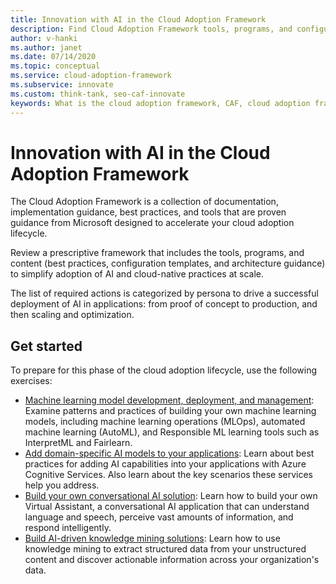 ```yaml
---
title: Innovation with AI in the Cloud Adoption Framework
description: Find Cloud Adoption Framework tools, programs, and configuration templates to simplify adoption of AI for applications and cloud-native practices at scale.
author: v-hanki
ms.author: janet
ms.date: 07/14/2020
ms.topic: conceptual
ms.service: cloud-adoption-framework
ms.subservice: innovate
ms.custom: think-tank, seo-caf-innovate
keywords: What is the cloud adoption framework, CAF, cloud adoption framework, AI applications, cloud adoption lifecycle
---
```


# Innovation with AI in the Cloud Adoption Framework

The Cloud Adoption Framework is a collection of documentation, implementation guidance, best practices, and tools that are proven guidance from Microsoft designed to accelerate your cloud adoption lifecycle.

Review a prescriptive framework that includes the tools, programs, and content (best practices, configuration templates, and architecture guidance) to simplify adoption of AI and cloud-native practices at scale.

The list of required actions is categorized by persona to drive a successful deployment of AI in applications: from proof of concept to production, and then scaling and optimization.

## Get started

To prepare for this phase of the cloud adoption lifecycle, use the following exercises:

- [Machine learning model development, deployment, and management](https://azure.microsoft.com/overview/ai-platform/dev-resources/): Examine patterns and practices of building your own machine learning models, including machine learning operations (MLOps), automated machine learning (AutoML), and Responsible ML learning tools such as InterpretML and Fairlearn.
- [Add domain-specific AI models to your applications](https://www.oreilly.com/library/view/building-intelligent-apps/9781492058632/): Learn about best practices for adding AI capabilities into your applications with Azure Cognitive Services. Also learn about the key scenarios these services help you address.
- [Build your own conversational AI solution](https://www.oreilly.com/library/view/a-developers-guide/9781492080619/): Learn how to build your own Virtual Assistant, a conversational AI application that can understand language and speech, perceive vast amounts of information, and respond intelligently.
- [Build AI-driven knowledge mining solutions](https://azure.microsoft.com/resources/a-developers-guide-to-building-ai-driven-knowledge-mining-solutions/): Learn how to use knowledge mining to extract structured data from your unstructured content and discover actionable information across your organization's data.
